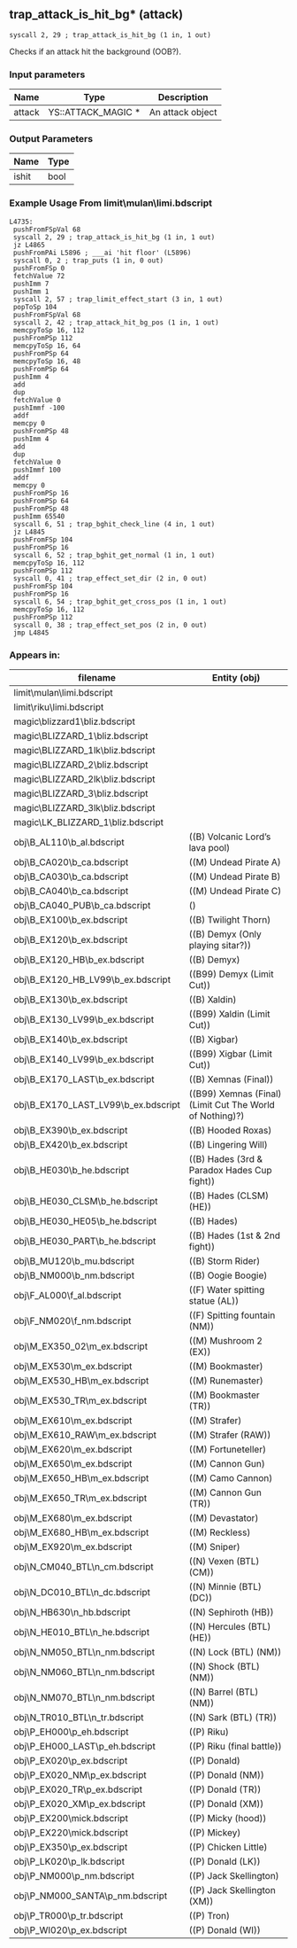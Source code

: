 ## trap_attack_is_hit_bg* (attack)

`syscall 2, 29 ; trap_attack_is_hit_bg (1 in, 1 out)`

Checks if an attack hit the background (OOB?).

### Input parameters
| Name | Type | Description
|------|------|------------
| attack   | YS::ATTACK_MAGIC *   | An attack object


### Output Parameters
| Name | Type
|------|-----
| ishit   | bool   
### Example Usage From limit\mulan\limi.bdscript
```plaintext
L4735:
 pushFromFSpVal 68
 syscall 2, 29 ; trap_attack_is_hit_bg (1 in, 1 out)
 jz L4865
 pushFromPAi L5896 ; ___ai 'hit floor' (L5896)
 syscall 0, 2 ; trap_puts (1 in, 0 out)
 pushFromFSp 0
 fetchValue 72
 pushImm 7
 pushImm 1
 syscall 2, 57 ; trap_limit_effect_start (3 in, 1 out)
 popToSp 104
 pushFromFSpVal 68
 syscall 2, 42 ; trap_attack_hit_bg_pos (1 in, 1 out)
 memcpyToSp 16, 112
 pushFromPSp 112
 memcpyToSp 16, 64
 pushFromPSp 64
 memcpyToSp 16, 48
 pushFromPSp 64
 pushImm 4
 add 
 dup 
 fetchValue 0
 pushImmf -100
 addf 
 memcpy 0
 pushFromPSp 48
 pushImm 4
 add 
 dup 
 fetchValue 0
 pushImmf 100
 addf 
 memcpy 0
 pushFromPSp 16
 pushFromPSp 64
 pushFromPSp 48
 pushImm 65540
 syscall 6, 51 ; trap_bghit_check_line (4 in, 1 out)
 jz L4845
 pushFromFSp 104
 pushFromPSp 16
 syscall 6, 52 ; trap_bghit_get_normal (1 in, 1 out)
 memcpyToSp 16, 112
 pushFromPSp 112
 syscall 0, 41 ; trap_effect_set_dir (2 in, 0 out)
 pushFromFSp 104
 pushFromPSp 16
 syscall 6, 54 ; trap_bghit_get_cross_pos (1 in, 1 out)
 memcpyToSp 16, 112
 pushFromPSp 112
 syscall 0, 38 ; trap_effect_set_pos (2 in, 0 out)
 jmp L4845
```


### Appears in:
| filename | Entity (obj)
|----------|-------------
| limit\mulan\limi.bdscript       |           
| limit\riku\limi.bdscript       |           
| magic\blizzard1\bliz.bdscript       |           
| magic\BLIZZARD_1\bliz.bdscript       |           
| magic\BLIZZARD_1lk\bliz.bdscript       |           
| magic\BLIZZARD_2\bliz.bdscript       |           
| magic\BLIZZARD_2lk\bliz.bdscript       |           
| magic\BLIZZARD_3\bliz.bdscript       |           
| magic\BLIZZARD_3lk\bliz.bdscript       |           
| magic\LK_BLIZZARD_1\bliz.bdscript       |           
| obj\B_AL110\b_al.bdscript       | ((B) Volcanic Lord’s lava pool)          
| obj\B_CA020\b_ca.bdscript       | ((M) Undead Pirate A)          
| obj\B_CA030\b_ca.bdscript       | ((M) Undead Pirate B)          
| obj\B_CA040\b_ca.bdscript       | ((M) Undead Pirate C)          
| obj\B_CA040_PUB\b_ca.bdscript       | ()          
| obj\B_EX100\b_ex.bdscript       | ((B) Twilight Thorn)          
| obj\B_EX120\b_ex.bdscript       | ((B) Demyx (Only playing sitar?))          
| obj\B_EX120_HB\b_ex.bdscript       | ((B) Demyx)          
| obj\B_EX120_HB_LV99\b_ex.bdscript       | ((B99) Demyx (Limit Cut))          
| obj\B_EX130\b_ex.bdscript       | ((B) Xaldin)          
| obj\B_EX130_LV99\b_ex.bdscript       | ((B99) Xaldin (Limit Cut))          
| obj\B_EX140\b_ex.bdscript       | ((B) Xigbar)          
| obj\B_EX140_LV99\b_ex.bdscript       | ((B99) Xigbar (Limit Cut))          
| obj\B_EX170_LAST\b_ex.bdscript       | ((B) Xemnas (Final))          
| obj\B_EX170_LAST_LV99\b_ex.bdscript       | ((B99) Xemnas (Final) (Limit Cut The World of Nothing)?)          
| obj\B_EX390\b_ex.bdscript       | ((B) Hooded Roxas)          
| obj\B_EX420\b_ex.bdscript       | ((B) Lingering Will)          
| obj\B_HE030\b_he.bdscript       | ((B) Hades (3rd & Paradox Hades Cup fight))          
| obj\B_HE030_CLSM\b_he.bdscript       | ((B) Hades (CLSM) (HE))          
| obj\B_HE030_HE05\b_he.bdscript       | ((B) Hades)          
| obj\B_HE030_PART\b_he.bdscript       | ((B) Hades (1st & 2nd fight))          
| obj\B_MU120\b_mu.bdscript       | ((B) Storm Rider)          
| obj\B_NM000\b_nm.bdscript       | ((B) Oogie Boogie)          
| obj\F_AL000\f_al.bdscript       | ((F) Water spitting statue (AL))          
| obj\F_NM020\f_nm.bdscript       | ((F) Spitting fountain (NM))          
| obj\M_EX350_02\m_ex.bdscript       | ((M) Mushroom 2 (EX))          
| obj\M_EX530\m_ex.bdscript       | ((M) Bookmaster)          
| obj\M_EX530_HB\m_ex.bdscript       | ((M) Runemaster)          
| obj\M_EX530_TR\m_ex.bdscript       | ((M) Bookmaster (TR))          
| obj\M_EX610\m_ex.bdscript       | ((M) Strafer)          
| obj\M_EX610_RAW\m_ex.bdscript       | ((M) Strafer (RAW))          
| obj\M_EX620\m_ex.bdscript       | ((M) Fortuneteller)          
| obj\M_EX650\m_ex.bdscript       | ((M) Cannon Gun)          
| obj\M_EX650_HB\m_ex.bdscript       | ((M) Camo Cannon)          
| obj\M_EX650_TR\m_ex.bdscript       | ((M) Cannon Gun (TR))          
| obj\M_EX680\m_ex.bdscript       | ((M) Devastator)          
| obj\M_EX680_HB\m_ex.bdscript       | ((M) Reckless)          
| obj\M_EX920\m_ex.bdscript       | ((M) Sniper)          
| obj\N_CM040_BTL\n_cm.bdscript       | ((N) Vexen (BTL) (CM))          
| obj\N_DC010_BTL\n_dc.bdscript       | ((N) Minnie (BTL) (DC))          
| obj\N_HB630\n_hb.bdscript       | ((N) Sephiroth (HB))          
| obj\N_HE010_BTL\n_he.bdscript       | ((N) Hercules (BTL) (HE))          
| obj\N_NM050_BTL\n_nm.bdscript       | ((N) Lock (BTL) (NM))          
| obj\N_NM060_BTL\n_nm.bdscript       | ((N) Shock (BTL) (NM))          
| obj\N_NM070_BTL\n_nm.bdscript       | ((N) Barrel (BTL) (NM))          
| obj\N_TR010_BTL\n_tr.bdscript       | ((N) Sark (BTL) (TR))          
| obj\P_EH000\p_eh.bdscript       | ((P) Riku)          
| obj\P_EH000_LAST\p_eh.bdscript       | ((P) Riku (final battle))          
| obj\P_EX020\p_ex.bdscript       | ((P) Donald)          
| obj\P_EX020_NM\p_ex.bdscript       | ((P) Donald (NM))          
| obj\P_EX020_TR\p_ex.bdscript       | ((P) Donald (TR))          
| obj\P_EX020_XM\p_ex.bdscript       | ((P) Donald (XM))          
| obj\P_EX200\mick.bdscript       | ((P) Micky (hood))          
| obj\P_EX220\mick.bdscript       | ((P) Mickey)          
| obj\P_EX350\p_ex.bdscript       | ((P) Chicken Little)          
| obj\P_LK020\p_lk.bdscript       | ((P) Donald (LK))          
| obj\P_NM000\p_nm.bdscript       | ((P) Jack Skellington)          
| obj\P_NM000_SANTA\p_nm.bdscript       | ((P) Jack Skellington (XM))          
| obj\P_TR000\p_tr.bdscript       | ((P) Tron)          
| obj\P_WI020\p_ex.bdscript       | ((P) Donald (WI))          



